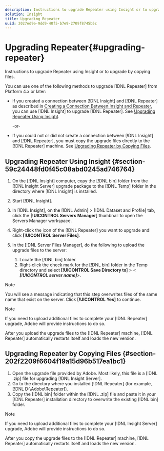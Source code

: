 ```yaml
---
description: Instructions to upgrade Repeater using Insight or to upgrade by copying files.
solution: Insight
title: Upgrading Repeater
uuid: 2027ed9e-9dd9-40f5-b7e9-2709f8745b5c
---
```


# Upgrading Repeater{#upgrading-repeater}

Instructions to upgrade Repeater using Insight or to upgrade by copying files.

You can use one of the following methods to upgrade [!DNL Repeater] from Platform 4.x or later:

* If you created a connection between [!DNL Insight] and [!DNL Repeater] as described in [Creating a Connection Between Insight and Repeater](../../../../home/c-inst-svr/c-rptr-fntly/c-cnfg-rptr-fntly/t-crt-conn-ins-rptr.md#task-785bfe5f0e31484683e4345038add118), you can use [!DNL Insight] to upgrade [!DNL Repeater]. See [Upgrading Repeater Using Insight](../../../../home/c-inst-svr/c-upgrd-uninst-sftwr/c-upgrd-sftwr/c-upgrd-rptr.md#section-59c24448fd0f45c08abd0245ad746764).

  -or- 

* If you could not or did not create a connection between [!DNL Insight] and [!DNL Repeater], you must copy the upgrade files directly to the [!DNL Repeater] machine. See [Upgrading Repeater by Copying Files](../../../../home/c-inst-svr/c-upgrd-uninst-sftwr/c-upgrd-sftwr/c-upgrd-rptr.md#section-202f2209f6604f19a15d96b517ea1bc1).

## Upgrading Repeater Using Insight {#section-59c24448fd0f45c08abd0245ad746764}

1. On the [!DNL Insight] computer, copy the [!DNL bin] folder from the [!DNL Insight Server] upgrade package to the [!DNL Temp] folder in the directory where [!DNL Insight] is installed. 
1. Start [!DNL Insight]. 
1. In [!DNL Insight], on the [!DNL Admin] > [!DNL Dataset and Profile] tab, click the **[!UICONTROL Servers Manager]** thumbnail to open the Servers Manager workspace. 
1. Right-click the icon of the [!DNL Repeater] you want to upgrade and click **[!UICONTROL Server Files]**. 
1. In the [!DNL Server Files Manager], do the following to upload the upgrade files to the server:

    1. Locate the [!DNL bin] folder. 
    1. Right-click the check mark for the [!DNL bin] folder in the Temp directory and select **[!UICONTROL Save Directory to]** > *< **[!UICONTROL server name]**>*.

>[!NOTE]
>
>You will see a message indicating that this step overwrites files of the same name that exist on the server. Click **[!UICONTROL Yes]** to continue.

>[!NOTE]
>
>If you need to upload additional files to complete your [!DNL Repeater] upgrade, Adobe will provide instructions to do so.

After you upload the upgrade files to the [!DNL Repeater] machine, [!DNL Repeater] automatically restarts itself and loads the new version.

## Upgrading Repeater by Copying Files {#section-202f2209f6604f19a15d96b517ea1bc1}

1. Open the upgrade file provided by Adobe. Most likely, this file is a [!DNL .zip] file for upgrading [!DNL Insight Server]. 
1. Go to the directory where you installed [!DNL Repeater] (for example, [!DNL D:\Adobe\Repeater]). 
1. Copy the [!DNL bin] folder within the [!DNL .zip] file and paste it in your [!DNL Repeater] installation directory to overwrite the existing [!DNL bin] folder.

>[!NOTE]
>
>If you need to upload additional files to complete your [!DNL Insight Server] upgrade, Adobe will provide instructions to do so.

After you copy the upgrade files to the [!DNL Repeater] machine, [!DNL Repeater] automatically restarts itself and loads the new version. 
